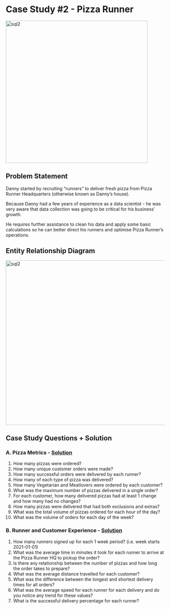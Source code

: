 # Case Study #2 - Pizza Runner
[<img alt="sql2" width="450px" src="https://user-images.githubusercontent.com/31890259/192258788-fb4245bb-a6f2-4eb0-981a-abfad0850936.png" />](https://8weeksqlchallenge.com/case-study-2/)
## Problem Statement

Danny started by recruiting “runners” to deliver fresh pizza from Pizza Runner Headquarters (otherwise known as Danny’s house). 

Because Danny had a few years of experience as a data scientist - he was very aware that data collection was going to be critical for his business’ growth.

He requires further assistance to clean his data and apply some basic calculations so he can better direct his runners and optimise Pizza Runner’s operations.

## Entity Relationship Diagram

<img alt="sql2" width="520px" src="https://user-images.githubusercontent.com/31890259/192259095-553c3c29-323f-4772-b5ed-e412816a224b.PNG" />

## Case Study Questions + Solution 

### A. Pizza Metrics - [Solution](https://github.com/Ciachula/8WeekSQLChallenge/blob/main/Pizza%20Runner%20-%20Case%20Study%202/Solution_A/solution.md)
1. How many pizzas were ordered?
2. How many unique customer orders were made?
3. How many successful orders were delivered by each runner?
4. How many of each type of pizza was delivered?
5. How many Vegetarian and Meatlovers were ordered by each customer?
6. What was the maximum number of pizzas delivered in a single order?
7. For each customer, how many delivered pizzas had at least 1 change and how many had no changes?
8. How many pizzas were delivered that had both exclusions and extras?
9. What was the total volume of pizzas ordered for each hour of the day?
10. What was the volume of orders for each day of the week?

### B. Runner and Customer Experience - [Solution](https://github.com/Ciachula/8WeekSQLChallenge/blob/main/Pizza%20Runner%20-%20Case%20Study%202/Solution_B/solution.md)
1. How many runners signed up for each 1 week period? (i.e. week starts 2021-01-01)
2. What was the average time in minutes it took for each runner to arrive at the Pizza Runner HQ to pickup the order?
3. Is there any relationship between the number of pizzas and how long the order takes to prepare?
4. What was the average distance travelled for each customer?
5. What was the difference between the longest and shortest delivery times for all orders?
6. What was the average speed for each runner for each delivery and do you notice any trend for these values?
7. What is the successful delivery percentage for each runner?

